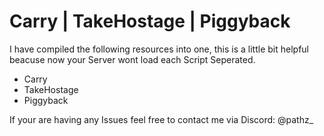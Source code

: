 # Carry | TakeHostage | Piggyback


I have compiled the following resources into one, this is a little bit helpful beacuse now your Server wont load each Script Seperated.
  - Carry
  - TakeHostage
  - Piggyback

If your are having any Issues feel free to contact me via Discord: @pathz_
